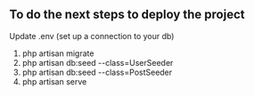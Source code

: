 ## To do the next steps to deploy the project

Update .env (set up a connection to your db)

1. php artisan migrate 
2. php artisan db:seed --class=UserSeeder
3. php artisan db:seed --class=PostSeeder
4. php artisan serve
